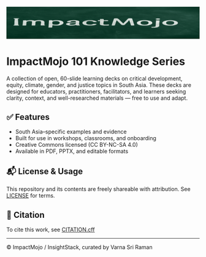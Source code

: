 ![ImpactMojo 101 Banner](docs/ImpactMojo_101_Banner.png)

# ImpactMojo 101 Knowledge Series

A collection of open, 60-slide learning decks on critical development, equity, climate, gender, and justice topics in South Asia. These decks are designed for educators, practitioners, facilitators, and learners seeking clarity, context, and well-researched materials — free to use and adapt.

## ✅ Features
- South Asia–specific examples and evidence
- Built for use in workshops, classrooms, and onboarding
- Creative Commons licensed (CC BY-NC-SA 4.0)
- Available in PDF, PPTX, and editable formats

## 📬 License & Usage
This repository and its contents are freely shareable with attribution. See [LICENSE](LICENSE) for terms.

## 🧾 Citation
To cite this work, see [CITATION.cff](CITATION.cff)

---
© ImpactMojo / InsightStack, curated by Varna Sri Raman